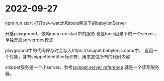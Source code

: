 
# 2022-09-27
npm run start
打开dev-watch和tools目录下的babylonServer

开启playground，依赖npm run start中的服务
也是tools目录下的一个server，单独开启server:dev模式


playground中的代码保存时会存入https://snippet.babylonjs.com/中，
返回一个对象，含有snippetIdentifier标识符，用来定位所有的代码内容

snippet服务是一个小server，参考[snippet server reference](https://github.com/BabylonJS/SnippetServerReference/blob/main/index.js)
就是一个读写服务器。